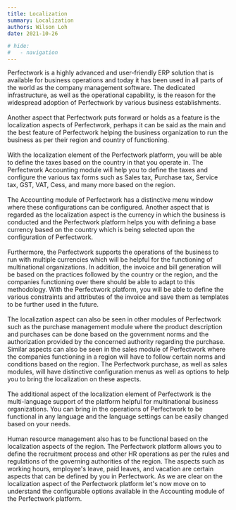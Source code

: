 ```yaml
---
title: Localization
summary: Localization
authors: Wilson Loh
date: 2021-10-26

# hide:
#   - navigation
---
```



Perfectwork is a highly advanced and user-friendly ERP solution that is available for business operations and today it has been used in all parts of the world as the company management software. The dedicated infrastructure, as well as the operational capability, is the reason for the widespread adoption of Perfectwork by various business establishments. 
<br/><br/>
Another aspect that Perfectwork puts forward or holds as a feature is the localization aspects of Perfectwork, perhaps it can be said as the main and the best feature of Perfectwork helping the business organization to run the business as per their region and country of functioning.
<br/><br/>
With the localization element of the Perfectwork platform, you will be able to define the taxes based on the country in that you operate in. The Perfectwork Accounting module will help you to define the taxes and configure the various tax forms such as Sales tax, Purchase tax, Service tax, GST, VAT, Cess, and many more based on the region. 
<br/><br/>
The Accounting module of Perfectwork has a distinctive menu window where these configurations can be configured. Another aspect that is regarded as the localization aspect is the currency in which the business is conducted and the Perfectwork platform helps you with defining a base currency based on the country which is being selected upon the configuration of Perfectwork.
<br/><br/>
Furthermore, the Perfectwork supports the operations of the business to run with multiple currencies which will be helpful for the functioning of multinational organizations. In addition, the invoice and bill generation will be based on the practices followed by the country or the region, and the companies functioning over there should be able to adapt to this methodology. With the Perfectwork platform, you will be able to define the various constraints and attributes of the invoice and save them as templates to be further used in the future. 
<br/><br/>
The localization aspect can also be seen in other modules of Perfectwork such as the purchase management module where the product description and purchases can be done based on the government norms and the authorization provided by the concerned authority regarding the purchase. Similar aspects can also be seen in the sales module of Perfectwork where the companies functioning in a region will have to follow certain norms and conditions based on the region. The Perfectwork purchase, as well as sales modules, will have distinctive configuration menus as well as options to help you to bring the localization on these aspects.
<br/><br/>
The additional aspect of the localization element of Perfectwork is the multi-language support of the platform helpful for multinational business organizations. You can bring in the operations of Perfectwork to be functional in any language and the language settings can be easily changed based on your needs. 
<br/><br/>
Human resource management also has to be functional based on the localization aspects of the region. The Perfectwork platform allows you to define the recruitment process and other HR operations as per the rules and regulations of the governing authorities of the region. The aspects such as working hours, employee's leave, paid leaves, and vacation are certain aspects that can be defined by you in Perfectwork. As we are clear on the localization aspect of the Perfectwork platform let's now move on to understand the configurable options available in the Accounting module of the Perfectwork platform.